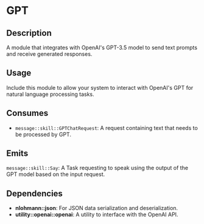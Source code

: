 # GPT

## Description

A module that integrates with OpenAI's GPT-3.5 model to send text prompts and receive generated responses.

## Usage

Include this module to allow your system to interact with OpenAI's GPT for natural language processing tasks.

## Consumes

- `message::skill::GPTChatRequest`: A request containing text that needs to be processed by GPT.

## Emits

 `message::skill::Say`: A Task requesting to speak using the output of the GPT model based on the input request.

## Dependencies

- **nlohmann::json**: For JSON data serialization and deserialization.
- **utility::openai::openai**: A utility to interface with the OpenAI API.
